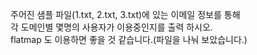 주어진 샘플 파일(1.txt, 2.txt, 3.txt)에 있는 이메일 정보를 통해  
각 도메인별 몇명의 사용자가 이용중인지를 출력 하시오.  
flatmap 도 이용하면 좋을 것 같습니다.(파일을 나눠 보았습니다.)  
